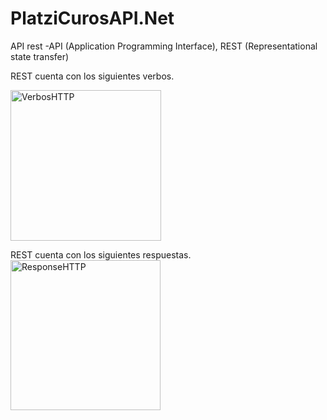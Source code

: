 # PlatziCurosAPI.Net

API rest -API (Application Programming Interface), REST (Representational state transfer)

REST cuenta con los siguientes verbos.

<img width="241" alt="VerbosHTTP" src="https://user-images.githubusercontent.com/73207600/229370839-9b59b9e7-bda1-4631-b0e4-ad57bed13e98.PNG">

REST cuenta con los siguientes respuestas.
<img width="240" alt="ResponseHTTP" src="https://user-images.githubusercontent.com/73207600/229371182-b171a9d8-a746-49f6-8bb1-b3b652ebf469.PNG">
